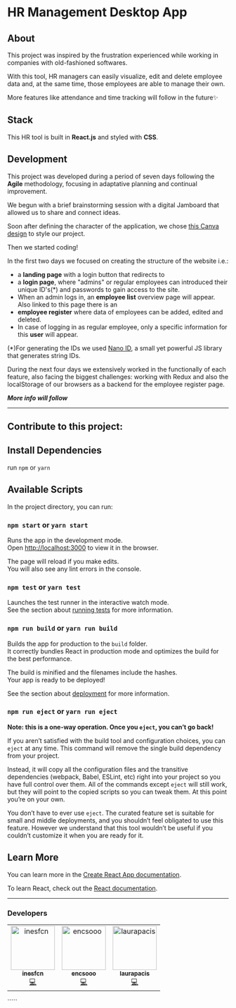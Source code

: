 # HR Management Desktop App

## About

This project was inspired by the frustration experienced while working in companies with old-fashioned softwares.

With this tool, HR managers can easily visualize, edit and delete employee data and, at the same time, those employees are able to manage their own.

More features like attendance and time tracking will follow in the future✨

## Stack

This HR tool is built in **React.js** and styled with **CSS**.

## Development

This project was developed during a period of seven days following the **Agile** methodology, focusing in adaptative planning and continual improvement.

We begun with a brief brainstorming session with a digital Jamboard that allowed us to share and connect ideas.

Soon after defining the character of the application, we chose [this Canva design](https://www.canva.com/design/DAEVuD2Qxhc/EpqnVGSeEe7YatUos2OivA/view#2) to style our project.

Then we started coding!

In the first two days we focused on creating the structure of the website i.e.:

- a **landing page** with a login button that redirects to
- a **login page**, where "admins" or regular employees can introduced their unique ID's(\*) and passwords to gain access to the site.
- When an admin logs in, an **employee list** overview page will appear. Also linked to this page there is an
- **employee register** where data of employees can be added, edited and deleted.
- In case of logging in as regular employee, only a specific information for this **user** will appear.

(\*)For generating the IDs we used [Nano ID](https://github.com/ai/nanoid), a small yet powerful JS library that generates string IDs.

During the next four days we extensively worked in the functionally of each feature, also facing the biggest challenges: working with Redux and also the localStorage of our browsers as a backend for the employee register page.

**_More info will follow_**

---

## Contribute to this project:

## Install Dependencies

run `npm` or `yarn`

## Available Scripts

In the project directory, you can run:

### `npm start` or `yarn start`

Runs the app in the development mode.\
Open [http://localhost:3000](http://localhost:3000) to view it in the browser.

The page will reload if you make edits.\
You will also see any lint errors in the console.

### `npm test` or `yarn test`

Launches the test runner in the interactive watch mode.\
See the section about [running tests](https://facebook.github.io/create-react-app/docs/running-tests) for more information.

### `npm run build` or `yarn run build`

Builds the app for production to the `build` folder.\
It correctly bundles React in production mode and optimizes the build for the best performance.

The build is minified and the filenames include the hashes.\
Your app is ready to be deployed!

See the section about [deployment](https://facebook.github.io/create-react-app/docs/deployment) for more information.

### `npm run eject` or `yarn run eject`

**Note: this is a one-way operation. Once you `eject`, you can’t go back!**

If you aren’t satisfied with the build tool and configuration choices, you can `eject` at any time. This command will remove the single build dependency from your project.

Instead, it will copy all the configuration files and the transitive dependencies (webpack, Babel, ESLint, etc) right into your project so you have full control over them. All of the commands except `eject` will still work, but they will point to the copied scripts so you can tweak them. At this point you’re on your own.

You don’t have to ever use `eject`. The curated feature set is suitable for small and middle deployments, and you shouldn’t feel obligated to use this feature. However we understand that this tool wouldn’t be useful if you couldn’t customize it when you are ready for it.

## Learn More

You can learn more in the [Create React App documentation](https://facebook.github.io/create-react-app/docs/getting-started).

To learn React, check out the [React documentation](https://reactjs.org/).

---

### Developers

<table>
  <tr>
    <td align="center"><a href="https://github.com/inesfcn"><img src="https://avatars.githubusercontent.com/u/67946487?s=400&u=cb834e3a5d3941b7c2576b79977d3be78a9a3da7&v=4" width="100px;" alt="inesfcn"/><br /><sub><b>inesfcn</b></sub></a><br /><a href="https://github.com/encsooo/hr-tool/commits?author=inesfcn" title="Code">💻</a></td>
    <td align="center"><a href="https://github.com/encsooo"><img src="https://avatars.githubusercontent.com/u/52570691?s=400&u=7c0c256043d95febb7716a4023422e3833148619&v=4" width="100px;" alt="encsooo"/><br /><sub><b>encsooo</b></sub></a><br /><a href="https://github.com/encsooo/hr-tool/commits?author=encsooo" title="Code">💻</a></td>
    <td align="center"><a href="https://github.com/laurapacis"><img src="https://avatars.githubusercontent.com/u/67947931?s=400&u=93f0817b71f889b85215b686d62589856f781106&v=4" width="100px;" alt="laurapacis"/><br /><sub><b>laurapacis</b></sub></a><br /><a href="https://github.com/encsooo/hr-tool/commits?author=laurapacis" title="Code">💻</a></td>
  </tr>
</table>
`````
